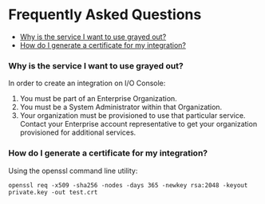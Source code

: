 # Frequently Asked Questions

- [Why is the service I want to use grayed out?](#why-is-the-service-i-want-to-use-grayed-out)
- [How do I generate a certificate for my integration?](#how-do-i-generate-a-certificate-for-my-integration)

### Why is the service I want to use grayed out?

In order to create an integration on I/O Console: 

1. You must be part of an Enterprise Organization.
2. You must be a System Administrator within that Organization.
3. Your organization must be provisioned to use that particular service. Contact your Enterprise account representative to get your organization provisioned for additional services.

### How do I generate a certificate for my integration?

Using the openssl command line utility:

```
openssl req -x509 -sha256 -nodes -days 365 -newkey rsa:2048 -keyout private.key -out test.crt
```
